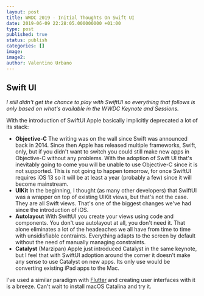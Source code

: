 ```yaml
---
layout: post
title: WWDC 2019 - Initial Thoughts On Swift UI
date: 2019-06-09 22:28:05.000000000 +01:00
type: post
published: true
status: publish
categories: []
image:
image2:
author: Valentino Urbano
---
```

## Swift UI

_I still didn't get the chance to play with SwiftUI so everything that follows is only based on what's available in the WWDC Keynote and Sessions._

With the introduction of SwiftUI Apple basically implicitly deprecated a lot of its stack:

- **Objective-C**
  The writing was on the wall since Swift was announced back in 2014. Since then Apple has released multiple frameworks, Swift, only, but if you didn't want to switch you could still make new apps in Objective-C without any problems. With the adoption of Swift UI that's inevitably going to come you will be unable to use Objective-C since it is not supported. This is not going to happen tomorrow, for once SwiftUI requires iOS 13 so it will be at least a year (probably a few) since it will become mainstream.
- **UIKit**
  In the beginning, I thought (as many other developers) that SwiftUI was a wrapper on top of existing UIKit views, but that's not the case. They are all Swift views. That's one of the biggest changes we've had since the introduction of iOS.
- **Autolayout**
  With SwiftUI you create your views using code and components. You don't use autolayout at all, you don't need it. That alone eliminates a lot of the headeaches we all have from time to time with unsidisfiable contraints. Everything adapts to the screen by default without the need of manually managing constraints.
- **Catalyst** (Marzipan)
  Apple just introduced Catalyst in the same keynote, but I feel that with SwiftUI adoption around the corner it doesn't make any sense to use Catalyst on new apps. Its only use would be converting existing iPad apps to the Mac.

I've used a similar paradigm with [Flutter][1] and creating user interfaces with it is a breeze. Can't wait to install macOS Catalina and try it.

[1]: https://learningflutter.net